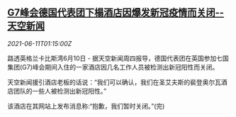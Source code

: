 <!--1623375062000-->
[G7峰会德国代表团下榻酒店因爆发新冠疫情而关闭--天空新闻](https://cn.reuters.com/article/britain-hotel-g7-health-0610-thur-idCNKCS2DN035)
------

<div><i>2021-06-11T01:15:00Z</i></div><p>路透英格兰卡比斯湾6月10日 - 据天空新闻周四报导，德国代表团在英国参加七国集团(G7)峰会期间入住的一家酒店因几名工作人员被检测出新冠阳性而关闭。</p><p>天空新闻援引酒店老板的话说：“我们可以确认，我们在圣艾夫斯的裴登奥尔瓦酒店团队的一些人被检测出新冠阳性。”</p><p>该酒店在其网站上发布消息称:“抱歉，我们暂时关闭。”(完)</p>
